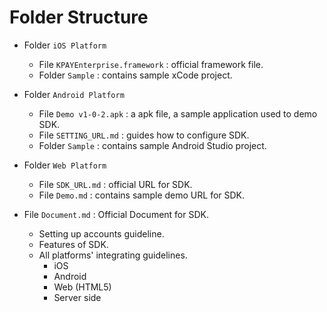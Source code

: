 # Folder Structure

* Folder `iOS Platform`
    - File `KPAYEnterprise.framework` : official framework file.
    - Folder `Sample` : contains sample xCode project.

* Folder `Android Platform`
    - File `Demo v1-0-2.apk` : a apk file, a sample application used to demo SDK.
    - File `SETTING_URL.md` : guides how to configure SDK.
    - Folder `Sample` : contains sample Android Studio project.

* Folder `Web Platform`
    - File `SDK_URL.md` : official URL for SDK.
    - File `Demo.md` : contains sample demo URL for SDK.

* File `Document.md` : Official Document for SDK.
    - Setting up accounts guideline.
    - Features of SDK.
    - All platforms' integrating guidelines.
        + iOS
        + Android
        + Web (HTML5)
        + Server side